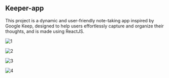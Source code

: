 <h2>Keeper-app</h2>
<p> This project is a dynamic and user-friendly note-taking app inspired by Google Keep, designed to help users effortlessly capture and organize their thoughts, and is made using ReactJS.</p>

![1](https://github.com/shashank7659/Keeper-app/assets/95527807/e98266e0-4842-4371-b8d0-9a18f8ef0d2e)

![2](https://github.com/shashank7659/Keeper-app/assets/95527807/abe33c75-a8e7-4d26-9474-db87b20d3bb2)

![3](https://github.com/shashank7659/Keeper-app/assets/95527807/c8447bc8-9047-4915-b086-21cba7fc668f)

![4](https://github.com/shashank7659/Keeper-app/assets/95527807/5339372e-ab3a-4b50-a484-9f017e5e0c22)
